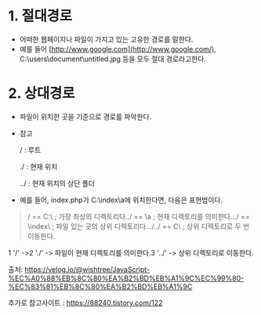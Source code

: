 # 1. 절대경로

- 어떠한 웹페이지나 파일이 가지고 있는 고유한 경로를 말한다.
- 예를 들어 [http://www.google.com](http://www.google.com/), C:\users\document\untitled.jpg 등을 모두 절대 경로라고한다.

# 2. 상대경로

- 파일이 위치한 곳을 기준으로 경로를 파악한다.
- 참고
    
    / : 루트
    
    ./ : 현재 위치
    
    ../ : 현재 위치의 상단 폴더
    
- 예를 들어, index.php가 C:\index\a에 위치한다면, 다음은 표현법이다.

> / == C:\ ; 가장 최상의 디렉토리다../ == \a ; 현재 디렉토리를 의미한다.../ == \index\ ; 파일 있는 곳의 상위 디렉토리다.../../ == C\ ; 상위 디렉토리로 두 번 이동한다.
> 

1 '/' ->2 './' -> 파일이 현재 디렉토리를 의미한다.3 '../' -> 상위 디렉토리로 이동한다.

출처: https://velog.io/@wishtree/JavaScript-%EC%A0%88%EB%8C%80%EA%B2%BD%EB%A1%9C%EC%99%80-%EC%83%81%EB%8C%80%EA%B2%BD%EB%A1%9C

추가로 참고사이트 : https://88240.tistory.com/122
